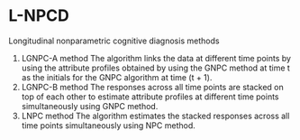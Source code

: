 # L-NPCD
Longitudinal nonparametric cognitive diagnosis methods
1. LGNPC-A method
  The algorithm links the data at different time points by using the attribute profiles obtained by using the GNPC method at time t as the initials for the GNPC algorithm at time (t + 1).
2. LGNPC-B method
   The responses across all time points are stacked on top of each other to estimate attribute profiles at different time points simultaneously using GNPC method.
3. LNPC method
   The algorithm estimates the stacked responses across all time points simultaneously using NPC method.
